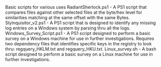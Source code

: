 Basic scripts for various uses
RadiantSherlock.ps1 - A PS1 script that compares files against other selected files at the byte/hex level for similarities matching at the same offset with the same Bytes. 
SlyInquisitor_v2.ps1 - A PS1 script that is designed to identify any missing log entries on a Windows system by parsing thru all the logs. 
Windows_Survey_Script.ps1 - A PS1 script designed to perform a basic survey on a Windows machine for use in further investigations. Requires two dependency files that identifies specific keys in the registry to look thru: regquery_HKLM.txt and regquery_HKU.txt.
Linux_survey.sh - A bash script designed to perform a basic survey on a Linux machine for use in further investigations.
